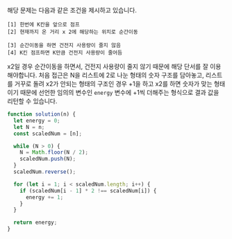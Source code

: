 해당 문제는 다음과 같은 조건을 제시하고 있습니다.

```
[1] 한번에 K칸을 앞으로 점프
[2] 현재까지 온 거리 x 2에 해당하는 위치로 순간이동

[3] 순간이동을 하면 건전지 사용량이 줄지 않음
[4] K킨 점프하면 K만큼 건전지 사용량이 줄어듬
```

x2일 경우 순간이동을 하면서, 건전지 사용량이 줄지 않기 때문에 해당 단서를 잘 이용해야합니다.
처음 접근은 N을 리스트에 2로 나눈 형태의 숫자 구조를 담아놓고, 리스트를 거꾸로 돌려 x2가 안되는 형태의 구조인 경우 +1을 하고 x2를 하면 숫자가 맞는 형태이기 때문에 선언한 임의의 변수인 `energy` 변수에 +1씩 더해주는 형식으로 결과 값을 리턴할 수 있습니다.

```javascript
function solution(n) {
  let energy = 0;
  let N = n;
  const scaledNum = [n];

  while (N > 0) {
    N = Math.floor(N / 2);
    scaledNum.push(N);
  }
  scaledNum.reverse();

  for (let i = 1; i < scaledNum.length; i++) {
    if (scaledNum[i - 1] * 2 !== scaledNum[i]) {
      energy += 1;
    }
  }

  return energy;
}
```
